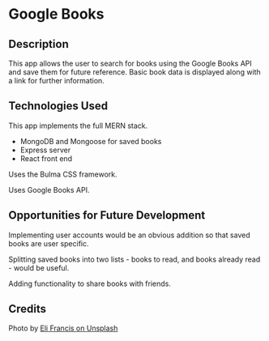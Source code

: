 # Google Books

## Description

This app allows the user to search for books using the Google Books API and save them for future reference.  Basic book data is displayed along with a link for further information.

## Technologies Used

This app implements the full MERN stack.
- MongoDB and Mongoose for saved books
- Express server
- React front end

Uses the Bulma CSS framework.

Uses Google Books API.

## Opportunities for Future Development

Implementing user accounts would be an obvious addition so that saved books are user specific.

Splitting saved books into two lists - books to read, and books already read - would be useful.

Adding functionality to share books with friends.

## Credits

Photo by [Eli Francis on Unsplash](https://unsplash.com/photos/_M-DrbiNFa4)
